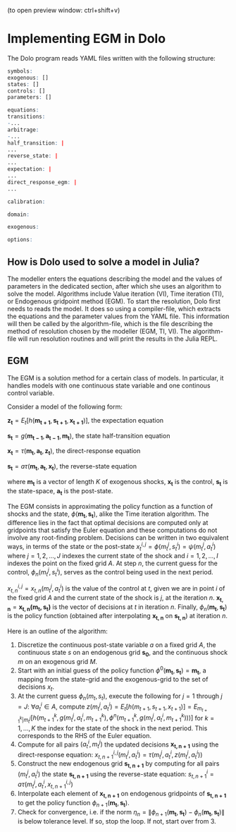(to open preview window: ctrl+shift+v)

# Implementing EGM in Dolo

The Dolo program reads YAML files written with the following structure:

```r
symbols:
exogenous: []
states: []
controls: []
parameters: []

equations:
transitions: 
-...
arbitrage: 
-...
half_transition: |
...
reverse_state: |
...
expectation: |
...
direct_response_egm: |
...

calibration:

domain:

exogenous: 

options:
```

## How is Dolo used to solve a model in Julia?
The modeller enters the equations describing the model and the values of parameters in the dedicated section, after which she uses an algorithm to solve the model. Algorithms include Value iteration (VI), Time iteration (TI), or Endogenous gridpoint method (EGM). To start the resolution, Dolo first needs to reads the model. It does so using a compiler-file, which extracts the equations and the parameter values from the YAML file. This information will then be called by the algorithm-file, which is the file describing the method of resolution chosen by the modeller (EGM, TI, VI).
The algorithm-file will run resolution routines and will print the results in the Julia REPL.

## EGM

The EGM is a solution method for a certain class of models. In particular, it handles models with one continuous state variable and one continous control variable.

Consider a model of the following form:

$\mathbf{z_t} = E_t[h(\mathbf{m_{t+1}},\mathbf{s_{t+1}},\mathbf{x_{t+1}})]$, the expectation equation

$\mathbf{s_t} = g(\mathbf{m_{t-1}},\mathbf{a_{t-1}},\mathbf{m_t})$, the state half-transition equation

$\mathbf{x_t} = \tau(\mathbf{m_t},\mathbf{a_t},\mathbf{z_t})$, the direct-response equation

$\mathbf{s_t} = a\tau(\mathbf{m_t},\mathbf{a_t},\mathbf{x_t})$, the reverse-state equation

where $\mathbf{m_t}$ is a vector of length $K$ of exogenous shocks, $\mathbf{x_t}$ is the control, $\mathbf{s_t}$ is the state-space, $\mathbf{a_t}$ is the post-state.


The EGM consists in approximating the policy function as a function of shocks and the state, $\phi(\mathbf{m_t},\mathbf{s_t})$, alike the Time iteration algorithm. The difference lies in the fact that optimal decisions are computed only at gridpoints that satisfy the Euler equation and these computations do not involve any root-finding problem. Decisions can be written in two equivalent ways, in terms of the state or the post-state $x_t^{i,j}=\phi(m_{t}^j,s_t^i) = \psi(m_{t}^j,a_t^i)$ where $j=1,2,...,J$ indexes the current state of the shock and $i=1,2,...,I$ indexes the point on the fixed grid $A$. At step $n$, the current guess for the control, $\phi_n(m_{t}^j,s_t^i)$, serves as the control being used in the next period.

$x_{t,n}^{i,j} = x_{t,n}(m_{t}^j, a^i_t)$ is the value of the control at $t$, given we are in point $i$ of the fixed grid $A$ and the current state of the shock is $j$, at the iteration $n$. $\mathbf{x_{t,n}} = \mathbf{x_{t,n}(\mathbf{m_t},\mathbf{s_t})}$ is the vector of decisions at $t$ in iteration $n$. Finally,
 $\phi_n(\mathbf{m_t},\mathbf{s_t})$ is the policy function (obtained after interpolating $\mathbf{x_{t,n}}$ on $\mathbf{s_{t,n}}$) at iteration $n$.

Here is an outline of the algorithm:

1. Discretize the continuous post-state variable $a$ on a fixed grid $A$, the continuous state $s$ on an endogenous grid $\mathbf{s_0}$, and the continuous shock $m$ on an exogenous grid $M$.
2. Start with an initial guess of the policy function $\phi^0(\mathbf{m_t},\mathbf{s_t}) = \mathbf{m_t}$, a mapping from the state-grid and the exogenous-grid to the set of decisions $x_t$.
3. At the current guess $\phi_n(m_t,s_t)$, execute the following for $j=1$ through $j=J$: $\forall a_t^i \in A$, compute $z(m_{t}^j,a_t^i) = E_t[h(m_{t+1},s_{t+1},x_{t+1})] = E_{m_{t+1}^k|m_{t}^j}[h(m_{t+1}^k,g(m_{t}^j,a^i_t,m_{t+1}^k),\phi^{n}(m_{t+1}^k,g(m_{t}^j,a_t^i,m_{t+1}^k)))]$ for $k=1,...,K$ the index for the state of the shock in the next period. This corresponds to the RHS of the Euler equation.
4. Compute for all pairs $(a_t^i, m_{t}^j)$ the updated decisions $\mathbf{x_{t,n+1}}$ using the direct-response equation: $x_{t,n+1}^{i,j}(m_{t}^j, a^i_t) = \tau(m_{t}^j,a^i_t,z(m_{t}^j,a^i_t))$
5. Construct the new endogenous grid $\mathbf{s_{t,n+1}}$ by computing for all pairs $(m_{t}^j,a^i_t)$ the state $\mathbf{s_{t,n+1}}$ using the reverse-state equation: $s_{t,n+1}^i = a\tau(m_{t}^j,a^i_t,x_{t,n+1}^{i,j})$
6. Interpolate each element of $\mathbf{x_{t,n+1}}$ on endogenous gridpoints of $\mathbf{s_{t,n+1}}$ to get the policy function $\phi_{n+1}(\mathbf{m_{t}},\mathbf{s_t})$. 
7. Check for convergence, i.e. if the norm $\eta_n = \lVert \phi_{n+1}(\mathbf{m_{t}},\mathbf{s_t}) - \phi_n(\mathbf{m_{t}},\mathbf{s_t}) \rVert$ is below tolerance level. If so, stop the loop. If not, start over from 3. 
